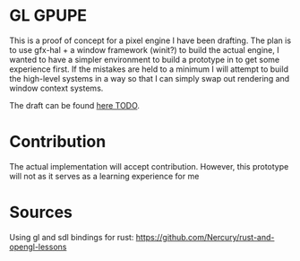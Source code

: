 # GL GPUPE
This is a proof of concept for a pixel engine I have been drafting. 
The plan is to use gfx-hal + a window framework (winit?) to build the actual engine,
I wanted to have a simpler environment to build a prototype in to get some experience first.
If the mistakes are held to a minimum I will attempt to build the high-level systems in a way so that I can simply swap out rendering and window context systems.

The draft can be found [here TODO](todo). 

# Contribution
The actual implementation will accept contribution. However, this prototype will not as it serves as a learning experience for me

# Sources
Using gl and sdl bindings for rust: https://github.com/Nercury/rust-and-opengl-lessons